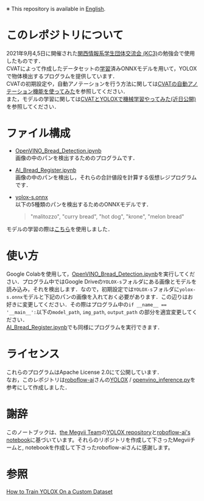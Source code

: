 ※ This repository is available in [English](README_EN.md).

# このレポジトリについて  
2021年9月4,5日に開催された[関西情報系学生団体交流会 (KC3)](https://kc3.me/conf/)の勉強会で使用したものです．  
CVATによって作成したデータセットの[学習](https://github.com/yusuke-1105/YOLOX)済みONNXモデルを用いて，YOLOXで物体検出するプログラムを提供しています．  
CVATの初期設定や，自動アノテーションを行う方法に関しては[CVATの自動アノテーション機能を使ってみた](https://qiita.com/yusuke-1105/items/8375eff45054197caf96)を参照してください．  
また，モデルの学習に関しては[CVATとYOLOXで機械学習やってみた(近日公開)]()を参照してください．

# ファイル構成  
- [OpenVINO_Bread_Detection.ipynb](OpenVINO_Bread_Detection.ipynb)  
画像の中のパンを検出するためのプログラムです．  

- [AI_Bread_Register.ipynb](AI_Bread_Register.ipynb)  
画像の中のパンを検出し，それらの合計値段を計算する仮想レジプログラムです．  

- [yolox-s.onnx](yolox-s.onnx)  
以下の5種類のパンを検出するためのONNXモデルです．  
  > "malitozzo", "curry bread", "hot dog", "krone", "melon bread"  

モデルの学習の際は[こちら](https://github.com/yusuke-1105/YOLOX)を使用しました．

# 使い方  
Google Colabを使用して，[OpenVINO_Bread_Detection.ipynb](OpenVINO_Bread_Detection.ipynb)を実行してください．プログラム中ではGoogle Driveの`YOLOX-s`フォルダにある画像とモデルを読み込み，それを検出します．なので，初期設定では`YOLOX-s`フォルダに`yolox-s.onnx`モデルと下記のパンの画像を入れておく必要があります．この辺りはお好きに変更してください．その際はプログラム中の`if __name__ == '__main__':`以下の`model_path`, `img_path`, `output_path` の部分を適宜変更してください．  
[AI_Bread_Register.ipynb](AI_Bread_Register.ipynb)でも同様にプログラムを実行できます．  

# ライセンス  
これらのプログラムはApache License 2.0にて公開しています．  
なお，このレポジトリは[roboflow-ai](https://github.com/roboflow-ai)さんの[YOLOX](https://github.com/roboflow-ai/YOLOX) / [openvino_inference.py](https://github.com/roboflow-ai/YOLOX/blob/main/demo/OpenVINO/python/openvino_inference.py)を参考にして作成しました．  

# 謝辞  

このノートブックは、[the Megvii Team](https://github.com/Megvii-BaseDetection)の[YOLOX repository](https://github.com/Megvii-BaseDetection/YOLOX)と[roboflow-ai's notebook](https://colab.research.google.com/drive/1_xkARB35307P0-BTnqMy0flmYrfoYi5T#scrollTo=igwruhYxE_a7)に基づいています。それらのリポジトリを作成して下さったMegviiチームと, notebookを作成して下さったroboflow-aiさんに感謝します。  

# 参照  
[How to Train YOLOX On a Custom Dataset](https://blog.roboflow.com/how-to-train-yolox-on-a-custom-dataset/)  
